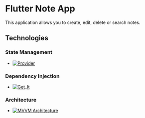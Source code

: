 # Flutter Note App

This application allows you to create, edit, delete or search notes.

## Technologies

### State Management

- [![Provider][provider-shield]][provider-url]

### Dependency Injection

- [![Get_It][get_it-shield]][get_it-url]

### Architecture

- [![MVVM Architecture][mvvmarchitecture-shield]][mvvmarchitecture-url]
  
[provider-shield]: https://img.shields.io/static/v1?message=v2.9&color=green&label=Provider
[provider-url]: https://pub.dev/packages/provider

[get_it-shield]: https://img.shields.io/static/v1?message=v2.44&color=white&label=Get_It
[get_it-url]: https://pub.dev/packages/get_it

[mvvmarchitecture-shield]: https://img.shields.io/static/v1?message=Structured%20Design&color=red&label=MVVM%20Architecture
[mvvmarchitecture-url]: https://www.digitalocean.com/community/tutorials/android-mvvm-design-pattern
